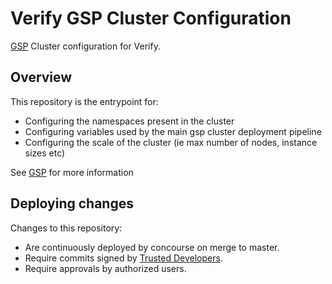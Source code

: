 # Verify GSP Cluster Configuration

[GSP](https://github.com/alphagov/gsp) Cluster configuration for Verify.

## Overview

This repository is the entrypoint for:

* Configuring the namespaces present in the cluster
* Configuring variables used by the main gsp cluster deployment pipeline
* Configuring the scale of the cluster (ie max number of nodes, instance sizes etc)

See [GSP](https://github.com/alphagov/gsp) for more information

## Deploying changes

Changes to this repository:

* Are continuously deployed by concourse on merge to master.
* Require commits signed by [Trusted Developers](https://github.com/alphagov/gds-trusted-developers/).
* Require approvals by authorized users.




